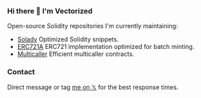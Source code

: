 ### Hi there 👋 I'm Vectorized

Open-source Solidity repositories I'm currently maintaining:

- [Solady](https://github.com/Vectorized/solady) Optimized Solidity snippets.
- [ERC721A](https://github.com/chiru-labs/ERC721A) ERC721 implementation optimized for batch minting.
- [Multicaller](https://github.com/Vectorized/multicaller)  Efficient multicaller contracts.

### Contact

Direct message or tag [me on 𝕏](https://x.com/optimizoor) for the best response times.


<!--
**Vectorized/vectorized** is a ✨ _special_ ✨ repository because its `README.md` (this file) appears on your GitHub profile.

Here are some ideas to get you started:

- 🔭 I’m currently working on ...
- 🌱 I’m currently learning ...
- 👯 I’m looking to collaborate on ...
- 🤔 I’m looking for help with ...
- 💬 Ask me about ...
- 📫 How to reach me: ...
- 😄 Pronouns: ...
- ⚡ Fun fact: ...
-->
